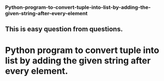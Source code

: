 ### Python-program-to-convert-tuple-into-list-by-adding-the-given-string-after-every-element
## This is easy question from questions.
# Python program to convert tuple into list by adding the given string after every element.
